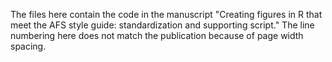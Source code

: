 The files here contain the code in the manuscript "Creating figures in R that meet the AFS style guide: standardization and supporting script."
The line numbering here does not match the publication because of page width spacing.
